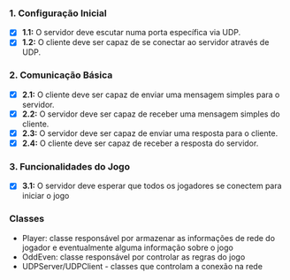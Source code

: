 ### 1. **Configuração Inicial**
- [X] **1.1:** O servidor deve escutar numa porta específica via UDP.
- [X] **1.2:** O cliente deve ser capaz de se conectar ao servidor através de UDP.

### 2. **Comunicação Básica**
- [X] **2.1:** O cliente deve ser capaz de enviar uma mensagem simples para o servidor.
- [X] **2.2:** O servidor deve ser capaz de receber uma mensagem simples do cliente.
- [X] **2.3:** O servidor deve ser capaz de enviar uma resposta para o cliente.
- [X] **2.4:** O cliente deve ser capaz de receber a resposta do servidor.

### 3. **Funcionalidades do Jogo**

- [X] **3.1:** O servidor deve esperar que todos os jogadores se conectem para iniciar o jogo


### Classes

- Player: classe responsável por armazenar as informações de rede do jogador e eventualmente alguma informação sobre o jogo
- OddEven: classe responsável por controlar as regras do jogo
- UDPServer/UDPClient - classes que controlam a conexão na rede